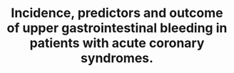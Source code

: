 ---
layout: page
header: no
#
# Content
#
subheadline: "Recent Publication"
title: "Incidence, predictors and outcome of upper gastrointestinal bleeding in patients with acute coronary syndromes.
"
teaser: "Incidence, predictors and outcome of upper gastrointestinal bleeding in patients with acute coronary syndromes.
"
categories: [Publications]
tags: [Gastroenterology, Cardiology]
---